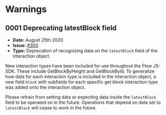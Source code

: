 # Warnings

## 0001 Deprecating latestBlock field

- **Date:** August 25th 2020
- **Issue:** [#300](https://github.com/onflow/flow-js-sdk/issues/300)
- **Type:** Deprecation of recognizing data on the `latestBlock` field of the interaction object.
  
New interaction types have been included for use throughout the Flow JS-SDK. These include GetBlockByHeight and GetBlockById. To generalize how data for each interaction type is included in the interaction object, a new field `block` with subfields for each specific get block interaction type was added onto the interaction object. 

Please refrain from setting data or expecting data inside the `latestBlock` field to be operated on in the future. Operations that depend on data set to `latestBlock` will cease to work in the future.
